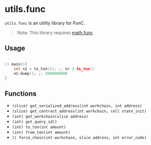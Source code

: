 # utils.func
`utils.func` is an utility library for FunC.
> Note: This library requires [math.func](https://github.com/TonoxDeFi/math.func)
## Usage
```c

() main(){
    int n1 = to_ton(2); ;; or 2.to_ton()
    n1~dump(); ;; 2000000000
}
```

## Functions
- `(slice) get_serialized_address(int workchain, int address)`
- `(slice) get_contract_address(int workchain, cell state_init)`
- `(int) get_workchain(slice address)`
- `(int) get_query_id()`
- `(int) to_ton(int amount)` 
- `(int) from_ton(int amount)` 
- `() force_chain(int workchain, slice address, int error_code)`